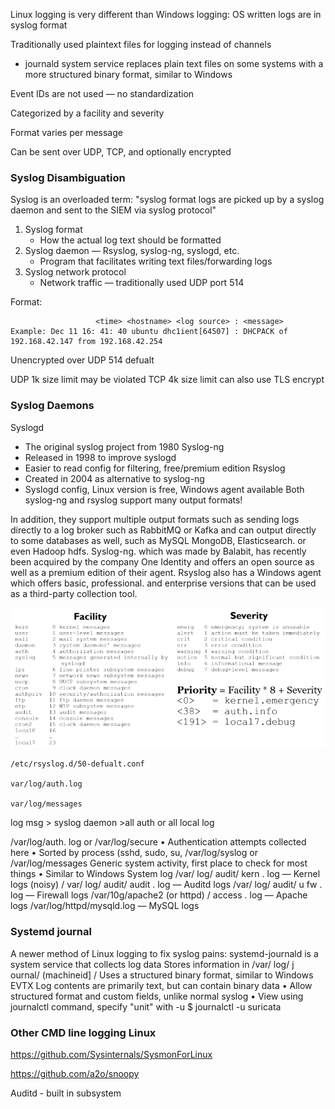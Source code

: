 Linux logging is very different than Windows logging:
OS written logs are in syslog format

Traditionally used plaintext files for logging instead of
channels
- journald system service replaces plain text files on some systems with
a more structured binary format, similar to Windows

Event IDs are not used — no standardization

Categorized by a facility and severity

Format varies per message

Can be sent over UDP, TCP, and optionally encrypted

### Syslog Disambiguation

Syslog is an overloaded term: "syslog format logs are picked up
by a syslog daemon and sent to the SIEM via syslog protocol"

1. Syslog format
	- How the actual log text should be formatted
1. Syslog daemon — Rsyslog, syslog-ng, syslogd, etc.
	- Program that facilitates writing text files/forwarding logs
1. Syslog network protocol
	- Network traffic — traditionally used UDP port 514

Format:
```
                   <time> <hostname> <log source> : <message>
Example: Dec 11 16: 41: 40 ubuntu dhc1ient[64507] : DHCPACK of 192.168.42.147 from 192.168.42.254
```

Unencrypted over UDP 514 defualt

UDP 1k size limit may be violated
TCP 4k size limit can also use TLS encrypt

### Syslog Daemons

Syslogd
- The original syslog project from 1980
Syslog-ng
- Released in 1998 to improve syslogd
- Easier to read config for filtering, free/premium edition
Rsyslog
- Created in 2004 as alternative to syslog-ng
- Syslogd config, Linux version is free, Windows agent available
Both syslog-ng and rsyslog support many output formats!

In addition, they support multiple output formats such as sending logs directly to a log broker such as RabbitMQ or Kafka and can output directly to some databases as well, such as MySQL MongoDB, Elasticsearch. or even Hadoop hdfs. Syslog-ng. which was made by Balabit, has recently been acquired by the company One Identity and offers an open source as well as a premium edition of their agent. Rsyslog also has a Windows agent which offers basic, professional. and enterprise versions that can be used as a third-party collection tool.

![Pasted image 20230401235746.png](../../../Media/Pasted%20image%2020230401235746.png)

	/etc/rsyslog.d/50-defualt.conf

	var/log/auth.log

	var/log/messages

log msg > syslog daemon >all auth or all local log

/var/log/auth. log or /var/log/secure
• Authentication attempts collected here
• Sorted by process (sshd, sudo, su,
/var/log/syslog or /var/log/messages
Generic system activity, first place to check for most things
• Similar to Windows System log
/var/ log/ audit/ kern . log — Kernel logs (noisy)
/ var/ log/ audit/ audit . log — Auditd logs
/var/ log/ audit/ u fw . log — Firewall logs
/var/10g/apache2 (or httpd) / access . log — Apache logs
/var/log/httpd/mysqld.log — MySQL logs

### Systemd journal

A newer method of Linux logging to fix syslog pains:
systemd-journald is a system service that collects log data
Stores information in /var/ log/ j ournal/ (machineid] /
Uses a structured binary format, similar to Windows EVTX
Log contents are primarily text, but can contain binary data
• Allow structured format and custom fields, unlike normal syslog
• View using journalctl command, specify "unit" with -u
	$ journalctl -u suricata

### Other CMD line logging Linux

https://github.com/Sysinternals/SysmonForLinux

https://github.com/a2o/snoopy

Auditd - built in subsystem
